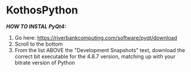 # KothosPython

***HOW TO INSTAL PyQt4:***

1. Go here: https://riverbankcomputing.com/software/pyqt/download
2. Scroll to the bottom
2. From the list ABOVE the "Development Snapshots" text, download the correct bit executable for the 4.8.7 version, matching up with your bitrate version of Python
